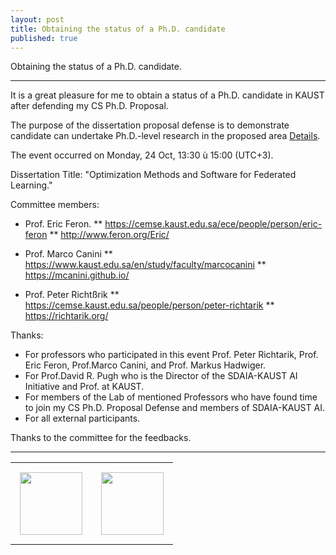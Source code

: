```yaml
---
layout: post
title: Obtaining the status of a Ph.D. candidate
published: true
---
```


Obtaining the status of a Ph.D. candidate.

---

It is a great pleasure for me to obtain a status of a Ph.D. candidate in KAUST after defending my CS Ph.D. Proposal.

The purpose of the dissertation proposal defense is to demonstrate candidate can undertake Ph.D.-level research in the proposed area [Details](https://registrar-programguide.kaust.edu.sa/en/2020-2021/Program-Guide/General-Information/Doctor-of-Philosophy-University-Degree-Requirements/Ph-D-Candidacy-Requirements/Ph-D-Dissertation-Proposal-Defense).

The event occurred on Monday, 24 Oct, 13:30 ù 15:00 (UTC+3).

Dissertation Title: "Optimization Methods and Software for Federated Learning."

Committee members:

* Prof. Eric Feron. 
** https://cemse.kaust.edu.sa/ece/people/person/eric-feron
** http://www.feron.org/Eric/

* Prof. Marco Canini
** https://www.kaust.edu.sa/en/study/faculty/marcocanini
** https://mcanini.github.io/

* Prof. Peter Richtßrik
** https://cemse.kaust.edu.sa/people/person/peter-richtarik
** https://richtarik.org/

Thanks:
* For professors who participated in this event Prof. Peter Richtarik, Prof. Eric Feron, Prof.Marco Canini, and Prof. Markus Hadwiger.
* For Prof.David R. Pugh who is the Director of the SDAIA-KAUST AI Initiative and Prof. at KAUST.
* For members of the Lab of mentioned Professors who have found time to join my CS Ph.D. Proposal Defense and members of SDAIA-KAUST AI.
* For all external participants.

Thanks to the committee for the feedbacks.
  
---

<table style="text-align:center;">
<tr>
<td style="padding:15px;text-align:center;vertical-align:middle;"> <img height="100px" src="https://burlachenkok.github.io/materials/SDAIA-Logo-2.png"/> </td> 
<td style="padding:15px;text-align:center;vertical-align:middle;"> <img height="100px" src="https://burlachenkok.github.io/materials/KAUST-logo.png"/> </td> 
</tr>
</table>
